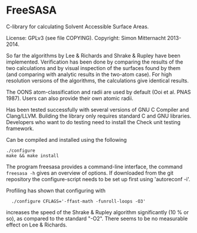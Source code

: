 FreeSASA
=======

C-library for calculating Solvent Accessible Surface Areas.

License: GPLv3 (see file COPYING). Copyright: Simon Mitternacht 2013-2014.

So far the algorithms by Lee & Richards and Shrake & Rupley have been
implemented. Verification has been done by comparing the results of
the two calculations and by visual inspection of the surfaces found by
them (and comparing with analytic results in the two-atom case). For
high resolution versions of the algorithms, the calculations give
identical results.

The OONS atom-classification and radii are used by default (Ooi et al.
PNAS 1987). Users can also provide their own atomic radii.

Has been tested successfully with several versions of GNU C Compiler
and Clang/LLVM. Building the library only requires standard C and GNU libraries. 
Developers who want to do testing need to install the Check unit testing framework.

Can be compiled and installed using the following

    ./configure
    make && make install

The program freesasa provides a command-line interface, the command
`freesasa -h` gives an overview of options. If downloaded from the
git repository the configure-script needs to be set up first using 
'autoreconf -i'.

Profiling has shown that configuring with 

	  ./configure CFLAGS='-ffast-math -funroll-loops -O3' 

increases the speed of the Shrake & Rupley algorithm significantly (10
% or so), as compared to the standard "-O2". There seems to be no
measurable effect on Lee & Richards.


